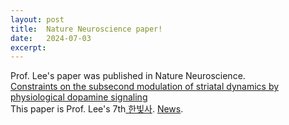 ```yaml
---
layout: post
title:  Nature Neuroscience paper!
date:   2024-07-03
excerpt:
---
```

Prof. Lee's paper was published in Nature Neuroscience.<br>
<a href="https://www.nature.com/articles/s41593-024-01699-z"> Constraints on the subsecond modulation of striatal dynamics by physiological dopamine signaling </a> <br>
This paper is Prof. Lee's 7th<a href="https://www.ibric.org/bric/hanbitsa/treatise.do?mode=treatise-view&id=93932&authorId=7666&pager.offset=0&pagerLimit=10&srAuthorId=7666&beforemode=author-treatise-list#!/list"> 한빛사</a>.
<a href="[https://www.ibric.org/bric/hanbitsa/treatise.do?mode=treatise-view&id=93932&authorId=7666&pager.offset=0&pagerLimit=10&srAuthorId=7666&beforemode=author-treatise-list#!/list](https://www.ibric.org/bric/trend/results-of-research.do?mode=view&articleNo=9913254&article.offset=0&articleLimit=15&beforeMode=research-result#!/list)"> News</a>.
